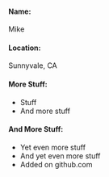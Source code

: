 #### Name:
Mike

#### Location:
Sunnyvale, CA

#### More Stuff:
- Stuff
- And more stuff

#### And More Stuff:
- Yet even more stuff
- And yet even more stuff
- Added on github.com
